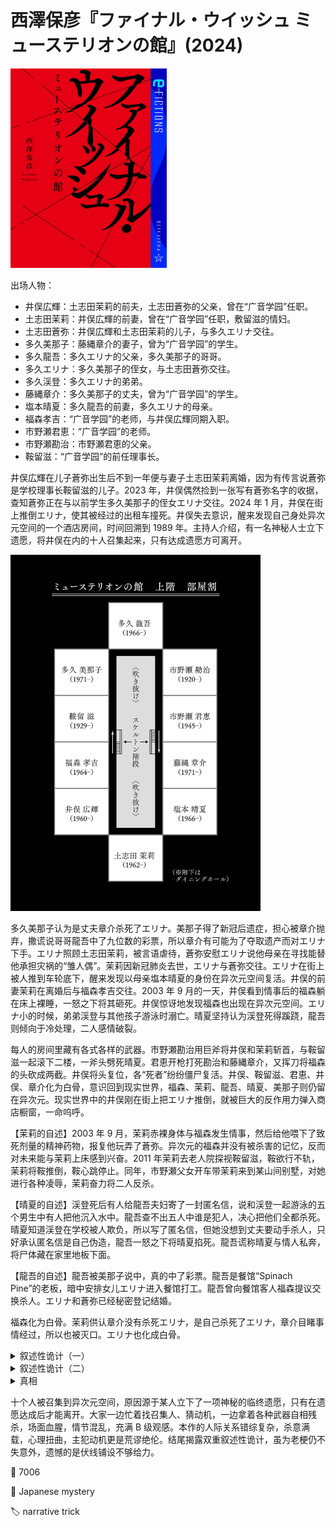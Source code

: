 # 西澤保彦『ファイナル・ウイッシュ ミューステリオンの館』(2024)

<img src=images/2024b_cover.jpg width=250/>

出场人物：
* 井俣広輝：土志田茉莉的前夫，土志田蒼弥的父亲，曾在“广音学园”任职。
* 土志田茉莉：井俣広輝的前妻，曾在“广音学园”任职，敷留滋的情妇。
* 土志田蒼弥：井俣広輝和土志田茉莉的儿子，与多久エリナ交往。
* 多久美那子：藤縄章介的妻子，曾为“广音学园”的学生。
* 多久龍吾：多久エリナ的父亲，多久美那子的哥哥。
* 多久エリナ：多久美那子的侄女，与土志田蒼弥交往。
* 多久渓登：多久エリナ的弟弟。
* 藤縄章介：多久美那子的丈夫，曾为“广音学园”的学生。
* 塩本晴夏：多久龍吾的前妻，多久エリナ的母亲。
* 福森孝吉：“广音学园”的老师，与井俣広輝同期入职。
* 市野瀬君恵：“广音学园”的老师。
* 市野瀬勘治：市野瀬君恵的父亲。
* 鞍留滋：“广音学园”的前任理事长。

井俣広輝在儿子蒼弥出生后不到一年便与妻子土志田茉莉离婚，因为有传言说蒼弥是学校理事长鞍留滋的儿子。2023 年，井俣偶然捡到一张写有蒼弥名字的收据，查知蒼弥正在与以前学生多久美那子的侄女エリナ交往。2024 年 1 月，井俣在街上推倒エリナ，使其被经过的出租车撞死。井俣失去意识，醒来发现自己身处异次元空间的一个酒店房间，时间回溯到 1989 年。主持人介绍，有一名神秘人士立下遗愿，将井俣在内的十人召集起来，只有达成遗愿方可离开。

<img src=images/2024b_map.jpg width=400/>

多久美那子认为是丈夫章介杀死了エリナ。美那子得了新冠后遗症，担心被章介抛弃，撒谎说哥哥龍吾中了九位数的彩票，所以章介有可能为了夺取遗产而对エリナ下手。エリナ照顾土志田茉莉，被言语虐待，蒼弥安慰エリナ说他母亲在寻找能替他承担灾祸的“雏人偶”。茉莉因新冠肺炎去世，エリナ与蒼弥交往。エリナ在街上被人推到车轮底下，醒来发现以母亲塩本晴夏的身份在异次元空间复活。井俣的前妻茉莉在离婚后与福森孝吉交往。2003 年 9 月的一天，井俣看到情事后的福森躺在床上裸睡，一怒之下将其砸死。井俣惊讶地发现福森也出现在异次元空间。エリナ小的时候，弟弟渓登与其他孩子游泳时溺亡。晴夏坚持认为渓登死得蹊跷，龍吾则倾向于冷处理，二人感情破裂。

每人的房间里藏有各式各样的武器。市野瀬勘治用巨斧将井俣和茉莉斩首，与鞍留滋一起滚下二楼，一斧头劈死晴夏。君恵开枪打死勘治和藤縄章介，又挥刀将福森的头砍成两截。井俣将头复位，各“死者”纷纷僵尸复活。井俣、鞍留滋、君恵、井俣、章介化为白骨，意识回到现实世界，福森、茉莉、龍吾、晴夏、美那子则仍留在异次元。现实世界中的井俣刚在街上把エリナ推倒，就被巨大的反作用力弹入商店橱窗，一命呜呼。

【茉莉的自述】2003 年 9 月，茉莉赤裸身体与福森发生情事，然后给他喂下了致死剂量的精神药物，报复他玩弄了蒼弥。异次元的福森并没有被杀害的记忆，反而对未来能与茉莉上床感到兴奋。2011 年茉莉去老人院探视鞍留滋，鞍欲行不轨，茉莉将鞍推倒，鞍心跳停止。同年，市野瀬父女开车带茉莉来到某山间别墅，对她进行各种凌辱，茉莉奋力将二人反杀。

【晴夏的自述】渓登死后有人给龍吾夫妇寄了一封匿名信，说和渓登一起游泳的五个男生中有人把他沉入水中。龍吾查不出五人中谁是犯人，决心把他们全都杀死。晴夏知道渓登在学校被人欺负，所以写了匿名信，但她没想到丈夫要动手杀人，只好承认匿名信是自己伪造，龍吾一怒之下将晴夏掐死。龍吾谎称晴夏与情人私奔，将尸体藏在家里地板下面。

【龍吾的自述】龍吾被美那子说中，真的中了彩票。龍吾是餐馆“Spinach Pine”的老板，暗中安排女儿エリナ进入餐馆打工。龍吾曾向餐馆客人福森提议交换杀人。エリナ和蒼弥已经秘密登记结婚。

福森化为白骨。茉莉供认章介没有杀死エリナ，是自己杀死了エリナ，章介目睹事情经过，所以也被灭口。エリナ也化成白骨。

<details><summary>叙述性诡计（一）</summary>
异次元空间的土志田茉莉其实是土志田蒼弥，他借用了茉莉的身体。
</details>

<details><summary>叙述性诡计（二）</summary>
以下两起事件看起来像是同一事件，但其实是两起独立事件：

* 蒼弥把エリナ推到车轮底下。
* 井俣误将女装的蒼弥当成是エリナ，把他推到车轮底下。
</details>

<details><summary>真相</summary>
土志田蒼弥立下遗愿，召集所有被他杀害的人，想要亲自向他们道歉。蒼弥的犯行如下：

* 用大量精神药物杀死福森。
* 在老人院推倒鞍留滋，鞍心跳停止。
* 被市野瀬父女拘束凌辱，将二人反杀。
* 杀死龍吾，伪装成自杀上吊，留下假遗书，目的是为了让エリナ继承遗产，自己再侵吞エリナ的财产。
* 在马路上推倒エリナ，让她被迎面的车撞死。
* 杀害エリナ时不慎被章介和美那子目击，于是又刺杀了章介和美那子。（美那子得以幸存，但也被召集到异次元。）
* 第二年新年，井俣误将女装的蒼弥当成是エリナ，把他推到车轮底下，井俣本人也被反作用力弹到橱窗上撞死。蒼弥虽然没有杀死井俣，但井俣的死与他间接相关。

五个游泳男孩中有一人是章介和第二任妻子的儿子，美那子为了报复章介，给龍吾夫妇寄了匿名信。
</details>

十个人被召集到异次元空间，原因源于某人立下了一项神秘的临终遗愿，只有在遗愿达成后才能离开。大家一边忙着找召集人、猜动机，一边拿着各种武器自相残杀，场面血腥，情节混乱，充满 B 级观感。本作的人际关系错综复杂，杀意满载，心理扭曲，主犯动机更是荒谬绝伦。结尾揭露双重叙述性诡计，虽为老梗仍不失意外，遗憾的是伏线铺设不够给力。

:link: 7006

:file_folder: Japanese mystery

:label: narrative trick

